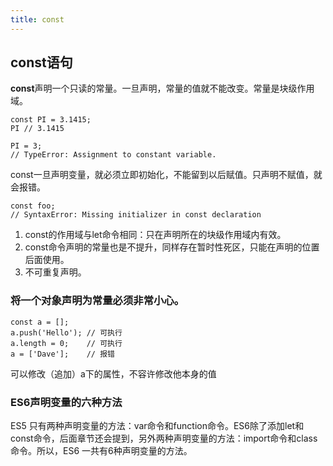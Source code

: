 ```yaml
---
title: const
---
```


## const语句

**const**声明一个只读的常量。一旦声明，常量的值就不能改变。常量是块级作用域。

```
const PI = 3.1415;
PI // 3.1415

PI = 3;
// TypeError: Assignment to constant variable.
```

const一旦声明变量，就必须立即初始化，不能留到以后赋值。只声明不赋值，就会报错。

```
const foo;
// SyntaxError: Missing initializer in const declaration
```

 1. const的作用域与let命令相同：只在声明所在的块级作用域内有效。
 2. const命令声明的常量也是不提升，同样存在暂时性死区，只能在声明的位置后面使用。
 3. 不可重复声明。

### 将一个对象声明为常量必须非常小心。

```
const a = [];
a.push('Hello'); // 可执行
a.length = 0;    // 可执行
a = ['Dave'];    // 报错
```

可以修改（追加）a下的属性，不容许修改他本身的值

### ES6声明变量的六种方法
ES5 只有两种声明变量的方法：var命令和function命令。ES6除了添加let和const命令，后面章节还会提到，另外两种声明变量的方法：import命令和class命令。所以，ES6 一共有6种声明变量的方法。
